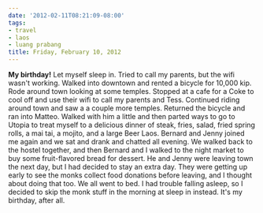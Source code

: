 ```yaml
---
date: '2012-02-11T08:21:09-08:00'
tags:
- travel
- laos
- luang prabang
title: Friday, February 10, 2012
---
```


**My birthday!** Let myself sleep in. Tried to call my parents, but the wifi wasn't working. Walked into downtown and rented a bicycle for 10,000 kip. Rode around town looking at some temples. Stopped at a cafe for a Coke to cool off and use their wifi to call my parents and Tess. Continued riding around town and saw a a couple more temples. Returned the bicycle and ran into Matteo. Walked with him a little and then parted ways to go to Utopia to treat myself to a delicious dinner of steak, fries, salad, fried spring rolls, a mai tai, a mojito, and a large Beer Laos. Bernard and Jenny joined me again and we sat and drank and chatted all evening. We walked back to the hostel together, and then Bernard and I walked to the night market to buy some fruit-flavored bread for dessert. He and Jenny were leaving town the next day, but I had decided to stay an extra day. They were getting up early to see the monks collect food donations before leaving, and I thought about doing that too. We all went to bed. I had trouble falling asleep, so I decided to skip the monk stuff in the morning at sleep in instead. It's my birthday, after all.
